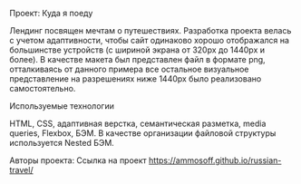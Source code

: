 Проект: Куда я поеду

Лендинг посвящен мечтам о путешествиях.
Разработка проекта велась с учетом адаптивности, чтобы сайт одинаково хорошо отображался на большинстве устройств (с шириной экрана от 320px до 1440px и более). В качестве макета был представлен файл в формате png, отталкиваясь от данного примера все остальное визуальное представление на разрешениях ниже 1440px было реализовано самостоятельно.

Используемые технологии

HTML, CSS, адаптивная верстка, семантическая разметка, media queries, Flexbox, БЭМ. В качестве организации файловой структуры используется Nested БЭМ.

Авторы проекта: 
Ссылка на проект https://ammosoff.github.io/russian-travel/